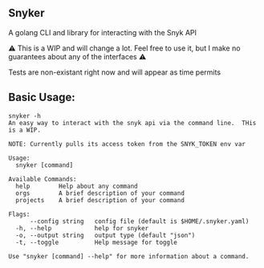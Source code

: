 ## Snyker

A golang CLI and library for interacting with the Snyk API



:warning:  This is a WIP and will change a lot.  Feel free to use it, but
I make no guarantees about any of the interfaces :warning:  


Tests are non-existant right now and will appear as time permits


## Basic Usage:

```
snyker -h
An easy way to interact with the snyk api via the command line.  THis is a WIP. 

NOTE: Currently pulls its access token from the SNYK_TOKEN env var

Usage:
  snyker [command]

Available Commands:
  help        Help about any command
  orgs        A brief description of your command
  projects    A brief description of your command

Flags:
      --config string   config file (default is $HOME/.snyker.yaml)
  -h, --help            help for snyker
  -o, --output string   output type (default "json")
  -t, --toggle          Help message for toggle

Use "snyker [command] --help" for more information about a command.
```